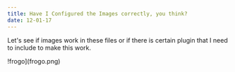 ```yaml
---
title: Have I Configured the Images correctly, you think?
date: 12-01-17
---
```


Let's see if images work in these files or if there is certain plugin that I need to include to make this work.

!frogo](frogo.png)